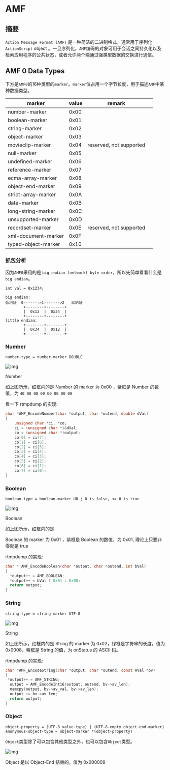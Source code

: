 # AMF

## 摘要

`Action Message Format (AMF)` 是一种简洁的二进制格式，通常用于序列化`ActionScript` object 。一旦序列化，`AMF`编码的对象可用于会话之间持久化以及检索应用程序的公共状态，或者允许两个端通过强类型数据的交换进行通信。

## AMF 0 Data Types

下方是`AMF0`的16种类型的`marker`。`marker`位占用一个字节长度，用于描述`AMF`中某种数据类型。

| marker              | value | remark                  |      |
| ------------------- | ----- | ----------------------- | ---- |
| number-marker       | 0x00  |                         |      |
| boolean-marker      | 0x01  |                         |      |
| string-marker       | 0x02  |                         |      |
| object-marker       | 0x03  |                         |      |
| movieclip-marker    | 0x04  | reserved, not supported |      |
| null-marker         | 0x05  |                         |      |
| undefined-marker    | 0x06  |                         |      |
| reference-marker    | 0x07  |                         |      |
| ecma-array-marker   | 0x08  |                         |      |
| object-end-marker   | 0x09  |                         |      |
| strict-array-marker | 0x0A  |                         |      |
| date-marker         | 0x0B  |                         |      |
| long-string-marker  | 0x0C  |                         |      |
| unsupported-marker  | 0x0D  |                         |      |
| recordset-marker    | 0x0E  | reserved, not supported |      |
| xml-document-marker | 0x0F  |                         |      |
| typed-object-marker | 0x10  |                         |      |

### 抓包分析

因为`AMF0`采用的是 `big endian (network) byte order`，所以先简单看看什么是`big endian`。

```
int val = 0x1234;

big endian:
低地址  0------->1------->2   高地址
        +--------+--------+
        |  0x12  |  0x34  |
        +--------+--------+
little endian:
        +--------+--------+
        |  0x34  |  0x12  |
        +--------+--------+
```

### Number

```
number-type = number-marker DOUBLE
```

![img](https:////upload-images.jianshu.io/upload_images/6009210-77d8d689638f2820.png?imageMogr2/auto-orient/strip%7CimageView2/2/w/704/format/webp)

Number

如上图所示，红框内的是 Number 的 marker 为 0x00 ，紫框是 Number 的数值，为 `40 08 00 00 00 00 00 00`

看一下 rtmpdump 的实现:

```c
char *AMF_EncodeNumber(char *output, char *outend, double dVal)
{
    unsigned char *ci, *co;
    ci = (unsigned char *)&dVal;
    co = (unsigned char *)output;
    co[0] = ci[7];
    co[1] = ci[6];
    co[2] = ci[5];
    co[3] = ci[4];
    co[4] = ci[3];
    co[5] = ci[2];
    co[6] = ci[1];
    co[7] = ci[0];
}
```

### Boolean

```
boolean-type = boolean-marker U8 ; 0 is false, <> 0 is true
```

![img](https:////upload-images.jianshu.io/upload_images/6009210-24edacde032bf149.png?imageMogr2/auto-orient/strip%7CimageView2/2/w/672/format/webp)

Boolean

如上图所示，红框内的是

Boolean 的 marker 为 0x01 ，紫框是 Boolean 的数值，为 0x01, 理论上只要非零就是 true 

rtmpdump 的实现:

```c
char * AMF_EncodeBoolean(char *output, char *outend, int bVal)
{
  *output++ = AMF_BOOLEAN;
  *output++ = bVal ? 0x01 : 0x00;
  return output;
}
```

### String

```
string-type = string-marker UTF-8
```

![img](https:////upload-images.jianshu.io/upload_images/6009210-4fbeffec1a730e57.png?imageMogr2/auto-orient/strip%7CimageView2/2/w/597/format/webp)

String

如上图所示，红框内的是 String 的 marker 为 0x02，绿框是字符串的长度，值为 0x0008，紫框是 String 的值，为 onStatus 的 ASCII 码。

rtmpdump 的实现:

```c
char *AMF_EncodeString(char *output, char *outend, const AVal *bv)
{
 *output++ = AMF_STRING;
  output = AMF_EncodeInt16(output, outend, bv->av_len);
  memcpy(output, bv->av_val, bv->av_len);
  output += bv->av_len;
  return output;
}
```

### Object

```
object-property = (UTF-8 value-type) | (UTF-8-empty object-end-marker)
anonymous-object-type = object-marker *(object-property)
```

`Object`类型除了可以包含其他类型之外，也可以包含`Object`类型。

![img](https:////upload-images.jianshu.io/upload_images/6009210-3871d1cf3cc85862.png?imageMogr2/auto-orient/strip%7CimageView2/2/w/654/format/webp)

Object 是以 Object-End 结束的，值为 0x000009
